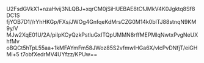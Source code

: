 U2FsdGVkX1+nzaHvij3NLQBJ+xqrCM0jSiHUEBAE8tCfJMkV4K0Jgktq8Sf8DC1S
fjYOB7D1//rYhHKGp/FXs/JWOg4GnfqeKdMrsCZG0M14k0blTJ88stnqN9KM9y/V
MJw2XqE01U/2A/pilpKCyQzkPstluGxITQpUMMN8rffMEPMlqNwtxPvgNeUXhfMv
oBQCt5hTpL55aa+1kMFAYmFm58JWoz85S2vfmwIHGa6X/vlcPvDNfjT/eiGHMi+5
t7obfXedrMV4UYfzz/KPUw==
